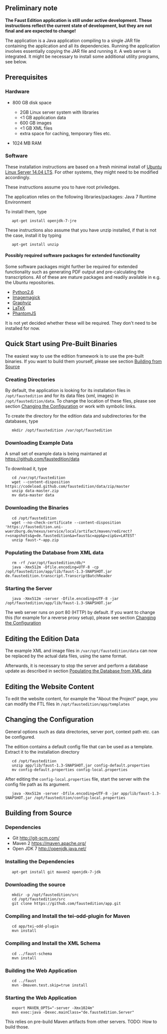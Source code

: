 Preliminary note
----------------

<strong>The Faust Edition application is still under active development.
These instructions reflect the current state of development, but they
are not final and are expected to change!</strong>

The application is a Java application compiling to a single JAR file
containing the application and all its dependencies. Running the
application involves essentially copying the JAR file and running it. A
web server is integrated. It might be necessary to install some
additional utility programs, see below.

Prerequisites
-------------

### Hardware

-   800 GB disk space
    -   2GB Linux server system with libraries
    -   \<1 GB application data
    -   600 GB images
    -   \<1 GB XML files
    -   extra space for caching, temporary files etc.

-   1024 MB RAM

### Software

These installation instructions are based on a fresh minimal install of
[Ubuntu Linux Server 14.04 LTS](http://www.ubuntu.com/download/server).
For other systems, they might need to be modified accordingly.

These instructions assume you to have root priviledges.

The application relies on the following libraries/packages: Java 7
Runtime Environment

To install them, type

       apt-get install openjdk-7-jre

These instructions also assume that you have unzip installed, if that is
not the case, install it by typing

       apt-get install unzip

#### Possibly required software packages for extended functionality

Some software packages might further be required for extended
functionality such as generating PDF output and pre-calculating the
transcriptions. All of these are mature packages and readily available
in e.g. the Ubuntu repositories.

-   [Python2.6](https://www.python.org/)
-   [Imagemagick](http://www.imagemagick.org/)
-   [Graphviz](http://www.graphviz.org/)
-   [LaTeX](http://www.latex-project.org/)
-   [PhantomJS](http://phantomjs.org/)

It is not yet decided whether these will be required. They don't need to
be installed for now.

Quick Start using Pre-Built Binaries
------------------------------------

The easiest way to use the edition framework is to use the pre-built
binaries. If you want to build them yourself, please see section
[Building from Source](#Building_from_Source "wikilink")

### Creating Directories

By default, the application is looking for its installation files in
`/opt/faustedition` and for its data files (xml, images) in
`/opt/faustedition/data`. To change the location of these files, please
see section [Changing the
Configuration](#Changing_the_Configuration "wikilink") or work with
symbolic links.

To create the directory for the edition data and subdirectories for the
databases, type

       mkdir /opt/faustedition /var/opt/faustedition

### Downloading Example Data

A small set of example data is being maintaned at
<https://github.com/faustedition/data>

To download it, type

       cd /var/opt/faustedition
       wget --content-disposition https://codeload.github.com/faustedition/data/zip/master
       unzip data-master.zip
       mv data-master data

### Downloading the Binaries

       cd /opt/faustedition
       wget --no-check-certificate --content-disposition 'https://faustedition.uni-wuerzburg.de/nexus/service/local/artifact/maven/redirect?r=snapshots&g=de.faustedition&a=faust&c=app&p=zip&v=LATEST'
       unzip faust-*-app.zip

### Populating the Database from XML data

       rm -rf /var/opt/faustedition/db/*
       java -Xmx512m -Dfile.encoding=UTF-8 -cp /opt/faustedition/app/lib/faust-1.3-SNAPSHOT.jar de.faustedition.transcript.TranscriptBatchReader

### Starting the Server

       java -Xmx512m -server -Dfile.encoding=UTF-8 -jar /opt/faustedition/app/lib/faust-1.3-SNAPSHOT.jar

The web server runs on port 80 (HTTP) by default. If you want to change
this (for example for a reverse proxy setup), please see section
[Changing the Configuration](#Changing_the_Configuration "wikilink")

Editing the Edition Data
------------------------

The example XML and image files in `/var/opt/faustedition/data` can now
be replaced by the actual data files, using the same format.

Afterwards, it is necessary to stop the server and perform a database
update as described in section [Populating the Database from XML
data](#Populating_the_Database_from_XML_data "wikilink")

Editing the Website Content
---------------------------

To edit the website content, for example the "About the Project" page,
you can modify the FTL files in `/opt/faustedition/app/templates`

Changing the Configuration
--------------------------

General options such as data directories, server port, context path etc.
can be configured.

The edition contains a default config file that can be used as a
template. Extract it to the installation directory

       cd /opt/faustedition
       unzip app/lib/faust-1.3-SNAPSHOT.jar config-default.properties
       mv config-default.properties config-local.properties

After editing the `config-local.properties` file, start the server with
the config file path as its argument.

       java -Xmx512m -server -Dfile.encoding=UTF-8 -jar app/lib/faust-1.3-SNAPSHOT.jar /opt/faustedition/config-local.properties

Building from Source
--------------------

### Dependencies

-   Git <http://git-scm.com/>
-   Maven 2 <https://maven.apache.org/>
-   Open JDK 7 <http://openjdk.java.net/>

### Installing the Dependencies

       apt-get install git maven2 openjdk-7-jdk

### Downloading the source

       mkdir -p /opt/faustedition/src
       cd /opt/faustedition/src
       git clone https://github.com/faustedition/app.git

### Compiling and Install the tei-odd-plugin for Maven

       cd app/tei-odd-plugin
       mvn install

### Compiling and Install the XML Schema

       cd ../faust-schema
       mvn install

### Building the Web Application

       cd ../faust
       mvn -Dmaven.test.skip=true install

### Starting the Web Application

       export MAVEN_OPTS="-server -Xmx1024m"
       mvn exec:java -Dexec.mainClass="de.faustedition.Server"

This relies on pre-build Maven artifacts from other servers. TODO: How
to build those.
